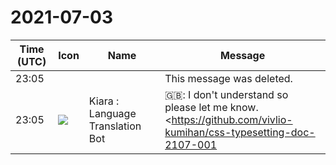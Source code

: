 # 2021-07-03

|Time (UTC)|Icon|Name|Message|
|---|---|---|---|
|23:05|||This message was deleted.|
|23:05|![](https://avatars.slack-edge.com/2021-08-02/2324149410423_2aa7423c4133ecb9f168_72.png)|Kiara : Language Translation Bot|🇬🇧: I don't understand so please let me know.<br><https://github.com/vivlio-kumihan/css-typesetting-doc-2107-001 | The source is here. ><br><br>I think the behavior in the multi-stage set is strange.<br>1.<br>It is P1, P3, P12 of `output.pdf`, but the sentence is displayed beyond the margin.<br><br>2.<br>On P6, there is plenty of space on subsequent pages, but unintended page breaks occur.<br><br>3.<br>`` `.punctuation-trim {<br>    punctuation-trim: start end adjacent;<br>} ```<br>I want to pack the characters as, but it doesn't work.<br><br>`` `.container {<br>    column-count: 2;<br>    column-gap: 2rem;<br>    / * There is no change in behavior regardless of whether it is auto or balance. Is this also the work of Chrome? * /<br>    / * column-fill: auto; * /<br>    column-fill: balance;<br>} ```<br>If you set the multi-stage set with body, this problem disappears, but this time `column-span` does not work, and the title, author name, and author photo cannot be laid out like output.pdf.<br><br>Is there something wrong with the CSS specification?<br>I'm sorry that I can only ask such a rudimentary question, but thank you.|
